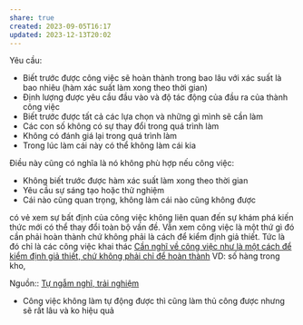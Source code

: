 ```yaml
---
share: true
created: 2023-09-05T16:17
updated: 2023-12-13T20:02
---
```

Yêu cầu:
- Biết trước được công việc sẽ hoàn thành trong bao lâu với xác suất là bao nhiêu (hàm xác suất làm xong theo thời gian) 
- Định lượng được yêu cầu đầu vào và độ tác động của đầu ra của thành công việc
- Biết trước được tất cả các lựa chọn và những gì mình sẽ cần làm
- Các con số không có sự thay đổi trong quá trình làm
- Không có đánh giá lại trong quá trình làm
- Trong lúc làm cái này có thể không làm cái kia

Điều này cũng có nghĩa là nó không phù hợp nếu công việc:
- Không biết trước được hàm xác suất làm xong theo thời gian
- Yêu cầu sự sáng tạo hoặc thử nghiệm
- Cái nào cũng quan trọng, không làm cái nào cũng không được

có vẻ xem sự bất định của công việc không liên quan đến sự khám phá kiến thức mới có thể thay đổi toàn bộ vấn đề. Vẫn xem công việc là một thứ gì đó cần phải hoàn thành chứ không phải là cách để kiểm định giả thiết. Tức là đó chỉ là các công việc khai thác [Cần nghĩ về công việc như là một cách để kiểm định giả thiết, chứ không phải chỉ để hoàn thành](../C%E1%BA%A7n%20ngh%C4%A9%20v%E1%BB%81%20c%C3%B4ng%20vi%E1%BB%87c%20nh%C6%B0%20l%C3%A0%20m%E1%BB%99t%20c%C3%A1ch%20%C4%91%E1%BB%83%20ki%E1%BB%83m%20%C4%91%E1%BB%8Bnh%20gi%E1%BA%A3%20thi%E1%BA%BFt,%20ch%E1%BB%A9%20kh%C3%B4ng%20ph%E1%BA%A3i%20ch%E1%BB%89%20%C4%91%E1%BB%83%20ho%C3%A0n%20th%C3%A0nh.md)
VD: số hàng trong kho, 

Nguồn:: [Tự ngẫm nghĩ, trải nghiệm](../../../%CE%9E%20Ngu%E1%BB%93n/T%E1%BB%B1%20ng%E1%BA%ABm%20ngh%C4%A9,%20tr%E1%BA%A3i%20nghi%E1%BB%87m.md)
- Công việc không làm tự động được thì cũng làm thủ công được nhưng sẽ rất lâu và ko hiệu quả